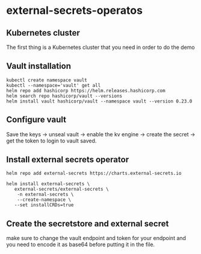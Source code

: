 # external-secrets-operatos

## Kubernetes cluster 
The first thing is a Kubernetes cluster that you need in order to do the demo 

## Vault installation 
```
kubectl create namespace vault
kubectl --namespace='vault' get all
helm repo add hashicorp https://helm.releases.hashicorp.com
helm search repo hashicorp/vault --versions
helm install vault hashicorp/vault --namespace vault --version 0.23.0
```

## Configure vault

Save the keys -> unseal vault -> enable the kv engine -> create the secret -> get the token to login to vault saved.


## Install external secrets operator

```
helm repo add external-secrets https://charts.external-secrets.io

helm install external-secrets \
   external-secrets/external-secrets \
    -n external-secrets \
    --create-namespace \
   --set installCRDs=true

```
## Create the secretstore and external secret
make sure to change the vault endpoint and token for your endpoint and you need to encode it as base64 before putting it in the file.
